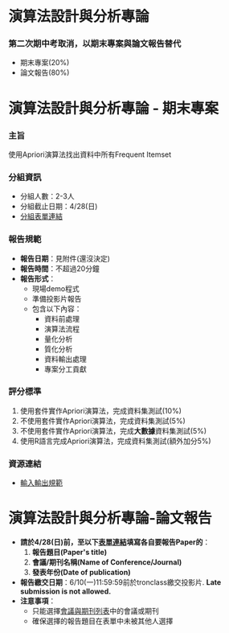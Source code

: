 # 演算法設計與分析專論
### 第二次期中考取消，以期末專案與論文報告替代
- 期末專案(20%)
- 論文報告(80%)

# 演算法設計與分析專論 - 期末專案

### 主旨
使用Apriori演算法找出資料中所有Frequent Itemset

### 分組資訊
- 分組人數：2-3人
- 分組截止日期：4/28(日)
- [分組表單連結](https://docs.google.com/spreadsheets/d/10T3EstBzMT_0X-2Yda3Z472SkR6nfg-g2KTn9Csh6HU/edit?usp=sharing)

### 報告規範
- **報告日期**：見附件(還沒決定)
- **報告時間**：不超過20分鐘
- **報告形式**：
  - 現場demo程式
  - 準備投影片報告
  - 包含以下內容：
    - 資料前處理
    - 演算法流程
    - 量化分析
    - 質化分析
    - 資料輸出處理
    - 專案分工貢獻

### 評分標準
1. 使用套件實作Apriori演算法，完成資料集測試(10%)
2. 不使用套件實作Apriori演算法，完成資料集測試(5%)
3. 不使用套件實作Apriori演算法，完成**大數據**資料集測試(5%)
4. 使用R語言完成Apriori演算法，完成資料集測試(額外加分5%)

### 資源連結
- [輸入輸出規範](https://github.com/LIN-SHU-FAN/Algorithm-project/blob/main/data%20set/README.md)



# 演算法設計與分析專論-論文報告
- **請於4/28(日)前，至以下[表單連結](https://docs.google.com/spreadsheets/d/10T3EstBzMT_0X-2Yda3Z472SkR6nfg-g2KTn9Csh6HU/edit?usp=sharing)填寫各自要報告Paper的**：
  1. **報告題目(Paper's title)**
  2. **會議/期刊名稱(Name of Conference/Journal)**
  3. **發表年份(Date of publication)**
- **報告繳交日期**：6/10(一)11:59:59前於tronclass繳交投影片. **Late submission is not allowed.**
- **注意事項**：
  - 只能選擇[會議與期刊列表](https://github.com/LIN-SHU-FAN/Algorithm-project/tree/main/Conference%20%20Journal%20list)中的會議或期刊
  - 確保選擇的報告題目在表單中未被其他人選擇


